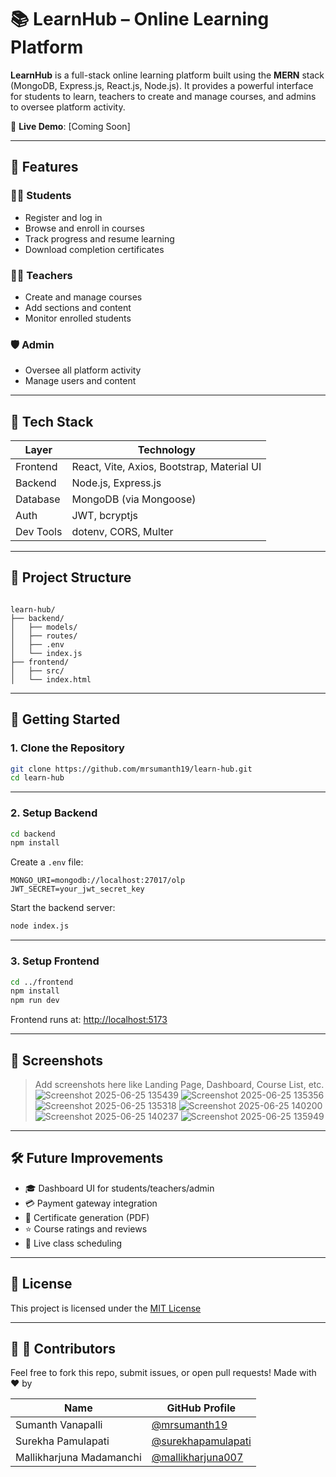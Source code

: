 # 📚 LearnHub – Online Learning Platform

**LearnHub** is a full-stack online learning platform built using the **MERN** stack (MongoDB, Express.js, React.js, Node.js). It provides a powerful interface for students to learn, teachers to create and manage courses, and admins to oversee platform activity.

🔗 **Live Demo**: [Coming Soon]

---

## 🚀 Features

### 👨‍🎓 Students
- Register and log in
- Browse and enroll in courses
- Track progress and resume learning
- Download completion certificates

### 👨‍🏫 Teachers
- Create and manage courses
- Add sections and content
- Monitor enrolled students

### 🛡️ Admin
- Oversee all platform activity
- Manage users and content

---

## 🧰 Tech Stack

| Layer       | Technology                            |
|-------------|----------------------------------------|
| Frontend    | React, Vite, Axios, Bootstrap, Material UI |
| Backend     | Node.js, Express.js                   |
| Database    | MongoDB (via Mongoose)                |
| Auth        | JWT, bcryptjs                         |
| Dev Tools   | dotenv, CORS, Multer                  |

---

## 📁 Project Structure

```

learn-hub/
├── backend/
│   ├── models/
│   ├── routes/
│   ├── .env
│   └── index.js
├── frontend/
│   ├── src/
│   └── index.html

````

---

## 🔧 Getting Started

### 1. Clone the Repository

```bash
git clone https://github.com/mrsumanth19/learn-hub.git
cd learn-hub
````

---

### 2. Setup Backend

```bash
cd backend
npm install
```

Create a `.env` file:

```env
MONGO_URI=mongodb://localhost:27017/olp
JWT_SECRET=your_jwt_secret_key
```

Start the backend server:

```bash
node index.js
```

---

### 3. Setup Frontend

```bash
cd ../frontend
npm install
npm run dev
```

Frontend runs at: [http://localhost:5173](http://localhost:5173)

---

## 📸 Screenshots

> Add screenshots here like Landing Page, Dashboard, Course List, etc.
![Screenshot 2025-06-25 135439](https://github.com/user-attachments/assets/846806ec-3879-4d1b-a082-b6746d0ed486)
![Screenshot 2025-06-25 135356](https://github.com/user-attachments/assets/6c379c01-ee04-483d-b403-0320b4e91f22)
![Screenshot 2025-06-25 135318](https://github.com/user-attachments/assets/a14eb3f9-d4be-41ed-973d-be9859f938e2)
> ![Screenshot 2025-06-25 140200](https://github.com/user-attachments/assets/a8e30a41-1353-46fa-bcf7-fe42113ea929)
![Screenshot 2025-06-25 140237](https://github.com/user-attachments/assets/3d6afcff-a9ca-499e-8519-dfc094936ab2)
![Screenshot 2025-06-25 135949](https://github.com/user-attachments/assets/18bca558-cbf4-4948-83fc-400f7c733304)


---

## 🛠 Future Improvements

* 🎓 Dashboard UI for students/teachers/admin
* 💳 Payment gateway integration
* 🧾 Certificate generation (PDF)
* ⭐ Course ratings and reviews
* 📅 Live class scheduling

---

## 📜 License

This project is licensed under the [MIT License](LICENSE)

---

## 🙌 👥 Contributors

Feel free to fork this repo, submit issues, or open pull requests!
Made with ❤️ by 

| Name                    | GitHub Profile |
|-------------------------|----------------|
| Sumanth Vanapalli       | [@mrsumanth19](https://github.com/mrsumanth19) |
| Surekha Pamulapati      | [@surekhapamulapati](https://github.com/surekhapamulapati) |
| Mallikharjuna Madamanchi| [@mallikharjuna007](https://github.com/mallikharjuna007) |

